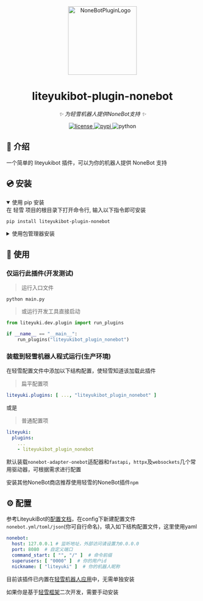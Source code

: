 <div align="center">
  <img src="https://cdn.liteyuki.icu/static/img/liteyuki_icon_640.png" width="180" height="180" alt="NoneBotPluginLogo">

</div>

<div align="center">

# liteyukibot-plugin-nonebot

_✨ 为轻雪机器人提供NoneBot支持 ✨_


<a href="./LICENSE">
    <img src="https://img.shields.io/github/license/LiteyukiStudio/nonebot-plugin-acgnshow.svg" alt="license">
</a>
<a href="https://pypi.python.org/pypi/liteyukibot-plugin-nonebot">
    <img src="https://img.shields.io/pypi/v/liteyukibot-plugin-nonebot.svg" alt="pypi">
</a>
<img src="https://img.shields.io/badge/python-3.10+-blue.svg" alt="python">

</div>

## 📖 介绍

一个简单的 liteyukibot 插件，可以为你的机器人提供 NoneBot 支持

## 💿 安装

<details open>
<summary>使用 pip 安装</summary>
在 轻雪 项目的根目录下打开命令行, 输入以下指令即可安装

    pip install liteyukibot-plugin-nonebot

</details>

<details>
<summary>使用包管理器安装</summary>
在 nonebot2 项目的插件目录下, 打开命令行, 根据你使用的包管理器, 输入相应的安装命令

<details>
<summary>pip</summary>

    pip install liteyukibot-plugin-nonebot

</details>
<details>
<summary>pdm</summary>

    pdm add liteyukibot-plugin-nonebot

</details>
<details>
<summary>poetry</summary>

    poetry add liteyukibot-plugin-nonebot

</details>
<details>
<summary>conda</summary>

    conda install liteyukibot-plugin-nonebot

</details>
</details>



## 🎉 使用

### 仅运行此插件(开发测试)

> 运行入口文件

```shell
python main.py
```

> 或运行开发工具直接启动

```python
from liteyuki.dev.plugin import run_plugins

if __name__ == "__main__":
    run_plugins("liteyukibot_plugin_nonebot")
```

### 装载到轻雪机器人程式运行(生产环境)

在轻雪配置文件中添加以下结构配置，使轻雪知道该加载此插件

> 扁平配置项
```yaml
liteyuki.plugins: [ ..., "liteyukibot_plugin_nonebot" ]

```

或是
> 普通配置项

```yaml
liteyuki:
  plugins:
    ...
    - liteyukibot_plugin_nonebot
```

默认装载`nonebot-adapter-onebot`适配器和`fastapi`，`httpx`及`websockets`几个常用驱动器，可根据需求进行配置

安装其他NoneBot商店推荐使用轻雪的NoneBot插件`npm`

## ⚙️ 配置

参考LiteyukiBot的[配置文档](https://bot.liteyuki.icu/deploy/config.html)，在config下新建配置文件`nonebot.yml/toml/json`(你可自行命名)，填入如下结构配置文件，这里使用yaml

```yaml
nonebot:
  host: 127.0.0.1 # 监听地址，外部访问请设置为0.0.0.0
  port: 8080  # 自定义端口
  command_start: [ "", "/" ]  # 命令前缀
  superusers: [ "0000" ]  # 你的用户id
  nickname: [ "liteyuki" ]  # 你的机器人昵称
```

目前该插件已内置在[轻雪机器人应用](https://bot.liteyuki.icu)中，无需单独安装

如果你是基于[轻雪框架](https://pypi.org/project/liteyukibot/)二次开发，需要手动安装
